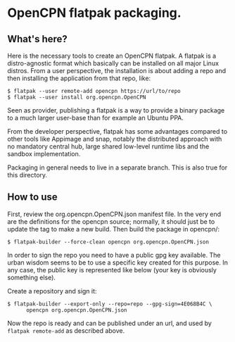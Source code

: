 OpenCPN flatpak packaging.
==========================

What's here?
------------
Here is the necessary tools to create an OpenCPN flatpak. A flatpak is a 
distro-agnostic format which basically can be installed on all major Linux
distros. From a user perspective, the installation is about adding a repo
and then installing the application from that repo, like:

    $ flatpak --user remote-add opencpn https://url/to/repo
    $ flatpak --user install org.opencpn.OpenCPN

Seen as provider, publishing a flatpak is a way to provide a binary package
to a much larger user-base than for example an Ubuntu PPA.

From the developer perspective, flatpak has some advantages compared to
other tools like Appimage and snap, notably the distributed approach with
no mandatory central hub, large shared low-level runtime libs and the
sandbox implementation.

Packaging in general needs to live in a separate branch. This is also
true for this directory.

How to use
----------

First, review the org.opencpn.OpenCPN.json manifest file. In the very end
are the definitions for the opencpn source; normally, it should just be
to update the tag to make a new build. Then build the package in opencpn/:

    $ flatpak-builder --force-clean opencpn org.opencpn.OpenCPN.json

In order to sign the repo you need to have a public gpg key available. The
urban wisdom seems to be to use a specific key created for this purpose.
In any case, the public key is represented like below (your key is
obviously something else).

Create a repository and sign it:

    $ flatpak-builder --export-only --repo=repo --gpg-sign=4E068B4C \
          opencpn org.opencpn.OpenCPN.json

Now the repo is ready and can be published under an url, and used 
by ```flatpak remote-add``` as described above.
